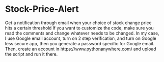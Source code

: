 # Stock-Price-Alert
Get a notification through email when your choice of stock change price hits a certain threshold  If you want to customize the code, make sure you read the comments and change whatever needs to be changed. In my case, I use Google email account, turn on 2 step verification, and turn on Google less secure app, then you generate a password specific for Google email. Then, create an account in https://www.pythonanywhere.com/ and upload the script and run it there.
